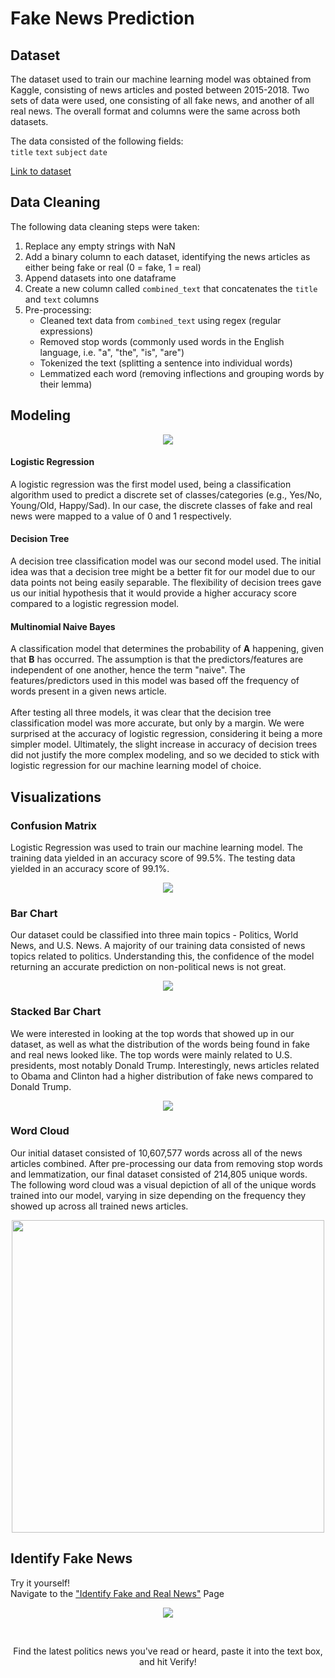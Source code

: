 # Fake News Prediction

## Dataset
The dataset used to train our machine learning model was obtained from Kaggle, consisting of news articles and posted between 2015-2018.
Two sets of data were used, one consisting of all fake news, and another of all real news.
The overall format and columns were the same across both datasets.

The data consisted of the following fields:<br>
`title` `text` `subject` `date`

<a href="https://www.kaggle.com/clmentbisaillon/fake-and-real-news-dataset">Link to dataset</a>



## Data Cleaning
The following data cleaning steps were taken:
1. Replace any empty strings with NaN
2. Add a binary column to each dataset, identifying the news articles as either being fake or real (0 = fake, 1 = real)
3. Append datasets into one dataframe
4. Create a new column called `combined_text` that concatenates the `title` and `text` columns
5. Pre-processing:
    - Cleaned text data from `combined_text` using regex (regular expressions)
    - Removed stop words (commonly used words in the English language, i.e. "a", "the", "is", "are")
    - Tokenized the text (splitting a sentence into individual words)
    - Lemmatized each word (removing inflections and grouping words by their lemma)



## Modeling
<p align="center">
  <img src="https://github.com/kevogil/fake-news-prediction/blob/4702295184e622e676b2e0690c3ab9e8146ffa6a/static/images/screenshots/ml_summary.png">
</p>

#### Logistic Regression
A logistic regression was the first model used, being a classification algorithm used to predict a discrete set of classes/categories (e.g., Yes/No, Young/Old, Happy/Sad). In our case, the discrete classes of fake and real news were mapped to a value of 0 and 1 respectively.

#### Decision Tree
A decision tree classification model was our second model used. The initial idea was that a decision tree might be a better fit for our model due to our data points not being easily separable. The flexibility of decision trees gave us our initial hypothesis that it would provide a higher accuracy score compared to a logistic regression model.

#### Multinomial Naive Bayes
A classification model that determines the probability of <b>A</b> happening, given that <b>B</b> has occurred.
The assumption is that the predictors/features are independent of one another, hence the term "naive".
The features/predictors used in this model was based off the frequency of words present in a given news article.
<br><br>
After testing all three models, it was clear that the decision tree classification model was more accurate, but only by a margin.
We were surprised at the accuracy of logistic regression, considering it being a more simpler model.
Ultimately, the slight increase in accuracy of decision trees did not justify the more complex modeling, and so we decided to stick with logistic regression for our machine learning model of choice.



## Visualizations

### Confusion Matrix
Logistic Regression was used to train our machine learning model.
The training data yielded in an accuracy score of 99.5%.
The testing data yielded in an accuracy score of 99.1%.
<p align="center">
  <img src="https://github.com/kevogil/fake-news-prediction/blob/720e122b2b890e01137c301a6a5413f69c2e6dd9/static/images/conf_matrix.png">
</p>

### Bar Chart
Our dataset could be classified into three main topics - Politics, World News, and U.S. News.
A majority of our training data consisted of news topics related to politics.
Understanding this, the confidence of the model returning an accurate prediction on non-political news is not great.
<p align="center">
  <img src="https://github.com/kevogil/fake-news-prediction/blob/720e122b2b890e01137c301a6a5413f69c2e6dd9/static/images/bar_chart.png">
</p>

### Stacked Bar Chart
We were interested in looking at the top words that showed up in our dataset, as well as what the distribution of the words being found in fake and real news looked like.
The top words were mainly related to U.S. presidents, most notably Donald Trump.
Interestingly, news articles related to Obama and Clinton had a higher distribution of fake news compared to Donald Trump.
<p align="center">
  <img src="https://github.com/kevogil/fake-news-prediction/blob/e1ac83ee95db5346d213fe21630fc985608df403/static/images/stacked_bar.png">
</p>

### Word Cloud
Our initial dataset consisted of 10,607,577 words across all of the news articles combined.
After pre-processing our data from removing stop words and lemmatization, our final dataset consisted of 214,805 unique words.
The following word cloud was a visual depiction of all of the unique words trained into our model, varying in size depending on the frequency they showed up across all trained news articles.
<p align="center">
  <img src="https://github.com/kevogil/fake-news-prediction/blob/720e122b2b890e01137c301a6a5413f69c2e6dd9/static/images/word_cloud.png", width="500", height="500">
</p>



## Identify Fake News
Try it yourself!<br>
Navigate to the <a href="https://3i2b9gpxzr.us-west-2.awsapprunner.com/form">"Identify Fake and Real News"</a> Page
<p align="center">
  <img src="https://github.com/kevogil/fake-news-prediction/blob/090396755f27c8e0cfc82412045fe015ac113d35/static/images/screenshots/form.png">
</p>
<br>
<p align="center">
    Find the latest politics news you've read or heard, paste it into the text box, and hit Verify!
</p>